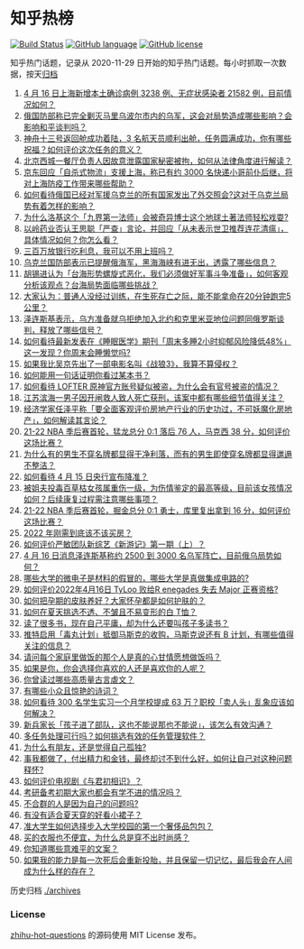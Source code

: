 # 知乎热榜
[![Build Status](https://github.com/ToWeLong/zhihu-hot-questions/workflows/CI/badge.svg)](https://github.com/ToWeLong/zhihu-hot-questions/actions)
[![GitHub language](https://img.shields.io/badge/language-golang-orange.svg)](https://golang.org/)
[![GitHub license](https://img.shields.io/github/license/ToWeLong/zhihu-hot-questions)](https://github.com/ToWeLong/zhihu-hot-questions/blob/main/LICENSE)

知乎热门话题，记录从 2020-11-29 日开始的知乎热门话题。每小时抓取一次数据，按天[归档](./archives)

<!-- BEGIN -->

1. [4 月 16 日上海新增本土确诊病例 3238 例、无症状感染者 21582 例，目前情况如何？](https://www.zhihu.com/question/528412496)
1. [俄国防部称已完全剿灭马里乌波尔市内的乌军，这会对局势造成哪些影响？会影响和平谈判吗？](https://www.zhihu.com/question/528411075)
1. [神舟十三号返回舱成功着陆，3 名航天员顺利出舱，任务圆满成功，你有哪些祝福？如何评价这次任务的意义？](https://www.zhihu.com/question/528114482)
1. [北京西城一餐厅负责人因故意泄露国家秘密被拘，如何从法律角度进行解读？](https://www.zhihu.com/question/528322211)
1. [京东回应「自杀式物流」支援上海，称已有约 3000 名快递小哥前仆后继，将对上海防疫工作带来哪些帮助？](https://www.zhihu.com/question/528282793)
1. [如何看待俄国已经对军援乌克兰的所有国家发出了外交照会?这对于乌克兰局势有着怎样的影响？](https://www.zhihu.com/question/528254621)
1. [为什么洛基这个「九界第一法师」会被奇异博士这个地球土著法师轻松戏耍?](https://www.zhihu.com/question/523296416)
1. [以岭药业否认王思聪「严查」言论，并回应「从未表示世卫推荐连花清瘟」，具体情况如何？你怎么看？](https://www.zhihu.com/question/528298462)
1. [三百万放银行吃利息，我可以不用上班吗？](https://www.zhihu.com/question/525273331)
1. [乌克兰国防部表示已提醒俄海军，黑海海峡有进无出，透露了哪些信息？](https://www.zhihu.com/question/528314396)
1. [胡锡进认为「台海形势螺旋式恶化，我们必须做好军事斗争准备」，如何客观分析该观点？台海局势面临哪些挑战？](https://www.zhihu.com/question/528420627)
1. [大家认为：普通人没经过训练，在生死存亡之际，能不能拿命在20分钟跑完5公里？](https://www.zhihu.com/question/421947026)
1. [泽连斯基表示，乌方准备就乌拒绝加入北约和克里米亚地位问题同俄罗斯谈判，释放了哪些信号？](https://www.zhihu.com/question/528423458)
1. [如何看待最新发表在《睡眠医学》期刊「周末多睡2小时抑郁风险降低48%」这一发现？你周末会睡懒觉吗?](https://www.zhihu.com/question/528413216)
1. [如果我比吴京先出了一部电影名叫《战狼3》，我算不算侵权？](https://www.zhihu.com/question/524554827)
1. [如何能用一句话证明你看过某本书？](https://www.zhihu.com/question/66556514)
1. [如何看待 LOFTER 原神官方账号疑似被盗，为什么会有官号被盗的情况？](https://www.zhihu.com/question/528115424)
1. [江苏滨海一男子因开闸救人致人死亡获刑，该案中都有哪些细节值得关注？](https://www.zhihu.com/question/528154089)
1. [经济学家任泽平称「要全面客观评价房地产行业的历史功过，不可妖魔化房地产」，如何解读其言论？](https://www.zhihu.com/question/528422977)
1. [21-22 NBA 季后赛首轮，猛龙总分 0:1 落后 76 人，马克西 38 分，如何评价这场比赛？](https://www.zhihu.com/question/528409613)
1. [为什么有的男生不穿名牌都显得干净利落，而有的男生即使穿名牌都显得邋遢不整洁？](https://www.zhihu.com/question/525800638)
1. [如何看待 4 月 15 日央行宣布降准？](https://www.zhihu.com/question/528145499)
1. [被姐夫投毒百草枯女孩属重伤一级，为伤情鉴定的最高等级，目前该女孩情况如何？后续康复过程需注意哪些事项？](https://www.zhihu.com/question/528309525)
1. [21-22 NBA 季后赛首轮，掘金总分 0:1 勇士，库里复出拿到 16 分，如何评价这场比赛？](https://www.zhihu.com/question/528411786)
1. [2022 年刚需到底该不该买房？](https://www.zhihu.com/question/528164365)
1. [如何评价严敏团队新综艺《新游记》第一期（上）？](https://www.zhihu.com/question/528314026)
1. [4 月 16 日消息泽连斯基称约 2500 到 3000 名乌军阵亡，目前俄乌局势如何？](https://www.zhihu.com/question/528278170)
1. [哪些大学的微电子是材料的假冒的，哪些大学是真做集成电路的?](https://www.zhihu.com/question/518540209)
1. [如何评价2022年4月16日 TyLoo 败给R enegades 失去 Major 正赛资格?](https://www.zhihu.com/question/528356729)
1. [如何把孕期的皮肤养好？大家怀孕都是如何护肤的？](https://www.zhihu.com/question/528268850)
1. [如何在夏天挑选不透、不皱且不易变形的白 T恤？](https://www.zhihu.com/question/527232658)
1. [读了很多书，现在自己平庸，却为什么还要叫孩子多读书？](https://www.zhihu.com/question/528413952)
1. [推特启用「毒丸计划」抵御马斯克的收购，马斯克说还有 B 计划，有哪些值得关注的信息？](https://www.zhihu.com/question/528325080)
1. [请问每个家庭里做饭的那个人是真的心甘情愿想做饭吗？](https://www.zhihu.com/question/528116834)
1. [如果是你，你会选择你喜欢的人还是喜欢你的人呢？](https://www.zhihu.com/question/526980860)
1. [你曾读过哪些高质量古言虐文？](https://www.zhihu.com/question/403778501)
1. [有哪些小众且惊艳的诗词？](https://www.zhihu.com/question/58662667)
1. [如何看待 300 名学生实习一个月学校提成 63 万？职校「卖人头」乱象应该如何解决？](https://www.zhihu.com/question/528094237)
1. [新兵家长「孩子进了部队，这也不能说那也不能说」，该怎么有效沟通？](https://www.zhihu.com/question/527711149)
1. [多任务处理可行吗？如何挑选有效的任务管理软件？](https://www.zhihu.com/question/528321976)
1. [为什么有朋友，还是觉得自己孤独?](https://www.zhihu.com/question/527322394)
1. [事我都做了，付出精力和金钱，最终却讨不到什么好，如何让自己对这种问题释怀?](https://www.zhihu.com/question/528185020)
1. [如何评价电视剧《与君初相识》？](https://www.zhihu.com/question/516897085)
1. [考研备考初期大家也都会有学不进的情况吗？](https://www.zhihu.com/question/527948402)
1. [不合群的人是因为自己的问题吗?](https://www.zhihu.com/question/528413880)
1. [有没有适合夏天穿的好看小裙子？](https://www.zhihu.com/question/526235518)
1. [准大学生如何选择步入大学校园的第一个奢侈品包包？](https://www.zhihu.com/question/526119831)
1. [买的衣服也不便宜，为什么总是穿不出时尚感？](https://www.zhihu.com/question/526076079)
1. [你知道哪些意难平的文案？](https://www.zhihu.com/question/517256155)
1. [如果我的能力是每一次死后会重新投胎，并且保留一切记忆，最后我会在人间成为什么样的存在？](https://www.zhihu.com/question/510544545)

<!-- END -->

历史归档 [./archives](./archives)


### License
[zhihu-hot-questions](https://github.com/towelong/zhihu-hot-questions) 的源码使用 MIT License 发布。